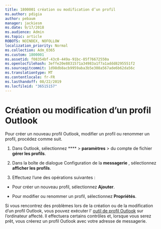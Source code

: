 ```yaml
---
title: 1800001 création ou modification d’un profil
ms.author: pdigia
author: pebaum
manager: jackiesm
ms.date: 9/17/2018
ms.audience: Admin
ms.topic: article
ROBOTS: NOINDEX, NOFOLLOW
localization_priority: Normal
ms.collection: Adm_O365
ms.custom: 1800001
ms.assetid: f08354bf-43c0-449a-91bc-85f76672550a
ms.openlocfilehash: 3effe20e8831571a34983a1f7a1addd8295551f2
ms.sourcegitcommit: 1d98db8acb9959aba3b5e308a567ade6b62da56c
ms.translationtype: MT
ms.contentlocale: fr-FR
ms.lasthandoff: 08/22/2019
ms.locfileid: "36515157"
---
```

# <a name="create-or-edit-an-outlook-profile"></a>Création ou modification d’un profil Outlook

Pour créer un nouveau profil Outlook, modifier un profil ou renommer un profil, procédez comme suit.
  
1. Dans Outlook, sélectionnez **** \> **paramètres** \> du compte de fichier **gérer les profils**.
    
2. Dans la boîte de dialogue Configuration de la **messagerie** , sélectionnez **afficher les profils**.
    
3. Effectuez l’une des opérations suivantes :
    
  - Pour créer un nouveau profil, sélectionnez **Ajouter**.
    
  - Pour modifier ou renommer un profil, sélectionnez **Propriétés**.
    
Si vous rencontrez des problèmes lors de la création ou de la modification d’un profil Outlook, vous pouvez exécuter l' [outil de profil Outlook](https://aka.ms/SaRA-OutlookSetupProfile) sur l’ordinateur affecté. Il effectuera certains contrôles et, lorsque vous serez prêt, vous créerez un profil Outlook avec votre adresse de messagerie. 
  

